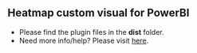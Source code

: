 ## Heatmap custom visual for PowerBI

* Please find the plugin files in the **dist** folder.
* Need more info/help? Please visit [here](https://weiweicui.github.io/PowerBI-Heatmap).
